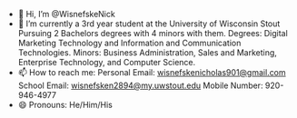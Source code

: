 - 👋 Hi, I’m @WisnefskeNick
- 🌱  I’m currently a 3rd year student at the University of Wisconsin Stout Pursuing 2 Bachelors degrees with 4 minors with them.
        Degrees: Digital Marketing Technology and Information and Communication Technologies.
        Minors: Business Administration, Sales and Marketing, Enterprise Technology, and Computer Science.
- 📫 How to reach me:
         Personal Email: wisnefskenicholas901@gmail.com
         School Email: wisnefsken2894@my.uwstout.edu
         Mobile Number: 920-946-4977
- 😄 Pronouns: He/Him/His
